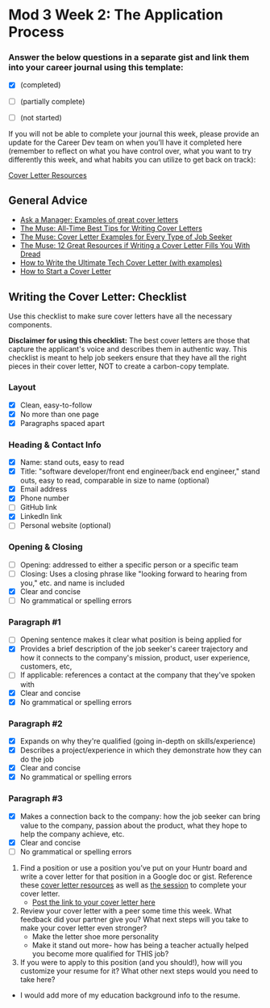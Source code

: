 # Mod 3 Week 2: The Application Process
### Answer the below questions in a separate gist and link them into your career journal using this template:


- [x] (completed)

- [ ] (partially complete)

- [ ] (not started)

If you will not be able to complete your journal this week, please provide an update for the Career Dev team on when you’ll have it completed here (remember to reflect on what you have control over, what you want to try differently this week, and what habits you can utilize to get back on track):


[Cover Letter Resources](https://docs.google.com/document/d/1QFWoMbfJXuIb89ZQtkV4YNXnJ1oTAMP7bwV54NUK6fY/edit?usp=sharing)


## General Advice

* [Ask a Manager: Examples of great cover letters](https://www.askamanager.org/category/cover-letters)
* [The Muse: All-Time Best Tips for Writing Cover Letters](https://www.themuse.com/advice/how-to-write-a-cover-letter-31-tips-you-need-to-know)
* [The Muse: Cover Letter Examples for Every Type of Job Seeker](https://www.themuse.com/advice/cover-letter-examples-every-type-job-seeker)
* [The Muse: 12 Great Resources if Writing a Cover Letter Fills You With Dread](https://www.themuse.com/advice/12-great-resources-if-writing-a-cover-letter-fills-you-with-dread)
* [How to Write the Ultimate Tech Cover Letter (with examples)](https://docs.google.com/document/d/1u0HDGdncaJF-Z41wvsisn5UEdhyr1-wI-Lu0c7RexBk/edit?usp=sharing)
* [How to Start a Cover Letter](https://www.thebalancecareers.com/cover-letter-opening-sentences-examples-2061030)

## Writing the Cover Letter: Checklist
Use this checklist to make sure cover letters have all the necessary components. 

**Disclaimer for using this checklist:** The best cover letters are those that capture the applicant's voice and describes them in authentic way. This checklist is meant to help job seekers ensure that they have all the right pieces in their cover letter, NOT to create a carbon-copy template. 

### Layout
- [x] Clean, easy-to-follow
- [x] No more than one page
- [x] Paragraphs spaced apart

### Heading & Contact Info
- [x] Name: stand outs, easy to read
- [x] Title: "software developer/front end engineer/back end engineer," stand outs, easy to read, comparable in size to name (optional)
- [x] Email address
- [x] Phone number
- [ ] GitHub link 
- [x] LinkedIn link 
- [ ] Personal website (optional)

### Opening & Closing
- [ ] Opening: addressed to either a specific person or a specific team
- [ ] Closing: Uses a closing phrase like "looking forward to hearing from you," etc. and name is included
- [x] Clear and concise
- [ ] No grammatical or spelling errors

### Paragraph #1 
- [ ] Opening sentence makes it clear what position is being applied for
- [x] Provides a brief description of the job seeker's career trajectory and how it connects to the company's mission, product, user experience, customers, etc, 
- [ ] If applicable: references a contact at the company that they've spoken with 
- [x] Clear and concise
- [x] No grammatical or spelling errors

### Paragraph #2
- [x] Expands on why they're qualified (going in-depth on skills/experience)
- [x] Describes a project/experience in which they demonstrate how they can do the job
- [x] Clear and concise
- [x] No grammatical or spelling errors

### Paragraph #3
- [x] Makes a connection back to the company: how the job seeker can bring value to the company, passion about the product, what they hope to help the company achieve, etc.
- [x] Clear and concise
- [ ] No grammatical or spelling errors

1. Find a position or use a position you’ve put on your Huntr board and write a cover letter for that position in a Google doc or gist. Reference these [cover letter resources](https://github.com/turingschool/career-development-curriculum-site/blob/master/resources/cover_letter_resources.md) as well as [the session](https://careerdev.turing.io/module_three/week_2_application_process) to complete your cover letter.
   - [Post the link to your cover letter here](https://docs.google.com/document/d/1QFWoMbfJXuIb89ZQtkV4YNXnJ1oTAMP7bwV54NUK6fY/edit?usp=sharing)
2. Review your cover letter with a peer some time this week. What feedback did your partner give you? What next steps will you take to make your cover letter even stronger?
   - Make the letter shoe more personality
   - Make it stand out more- how has being a teacher actually helped you become more qualified for THIS job?
3. If you were to apply to this position (and you should!), how will you customize your resume for it? What other next steps would you need to take here?
- I would add more of my education background info to the resume. 

